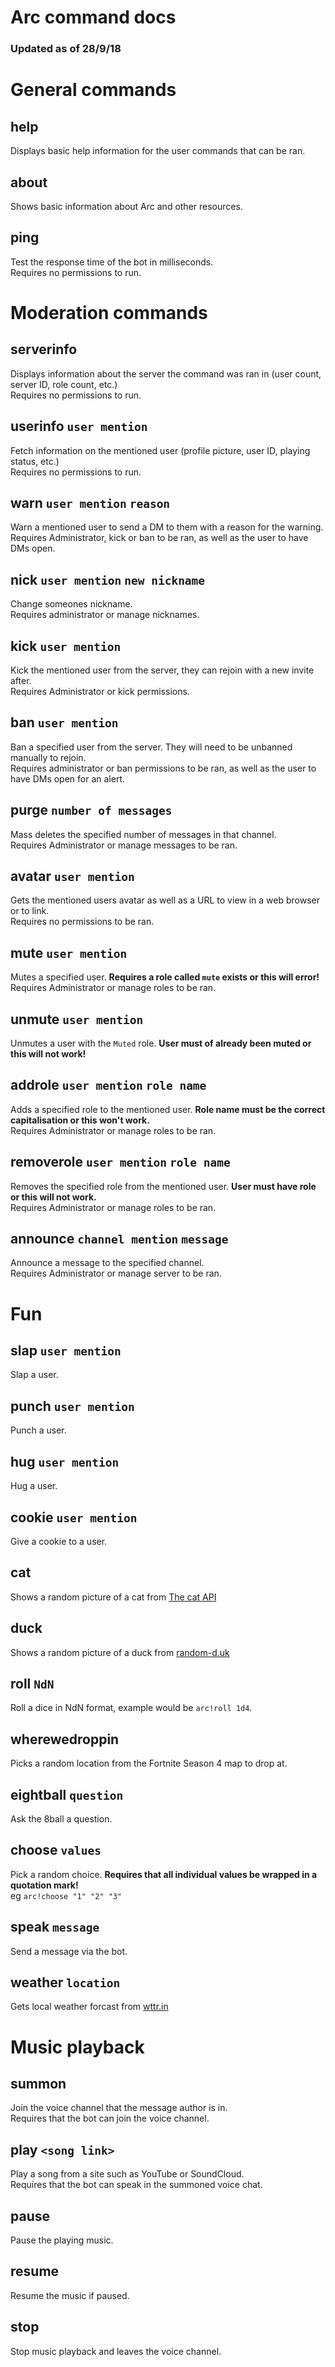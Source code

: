 # Arc command docs
### Updated as of 28/9/18  

# General commands  
## help
Displays basic help information for the user commands that can be ran.  
## about  
Shows basic information about Arc and other resources.  
## ping
Test the response time of the bot in milliseconds.  
Requires no permissions to run.
# Moderation commands
## serverinfo  
Displays information about the server the command was ran in (user count, server ID, role count, etc.)  
Requires no permissions to run.
## userinfo `user mention`  
Fetch information on the mentioned user (profile picture, user ID, playing status, etc.)  
Requires no permissions to run.
## warn `user mention` `reason`  
Warn a mentioned user to send a DM to them with a reason for the warning.
Requires Administrator, kick or ban to be ran, as well as the user to have DMs open.
## nick `user mention` `new nickname`  
Change someones nickname.  
Requires administrator or manage nicknames.  
## kick `user mention`
Kick the mentioned user from the server, they can rejoin with a new invite after.  
Requires Administrator or kick permissions.  
## ban `user mention`  
Ban a specified user from the server. They will need to be unbanned manually to rejoin.  
Requires administrator or ban permissions to be ran, as well as the user to have DMs open for an alert.  
## purge `number of messages`  
Mass deletes the specified number of messages in that channel.  
Requires Administrator or manage messages to be ran.  
## avatar `user mention`  
Gets the mentioned users avatar as well as a URL to view in a web browser or to link.  
Requires no permissions to be ran.  
## mute `user mention`  
Mutes a specified user. **Requires a role called `mute` exists or this will error!**  
Requires Administrator or manage roles to be ran.  
## unmute `user mention`  
Unmutes a user with the `Muted` role. **User must of already been muted or this will not work!**  
## addrole `user mention` `role name`  
Adds a specified role to the mentioned user. **Role name must be the correct capitalisation or this won't work.**  
Requires Administrator or manage roles to be ran.  
## removerole `user mention` `role name`  
Removes the specified role from the mentioned user. **User must have role or this will not work.**  
Requires Administrator or manage roles to be ran.  
## announce `channel mention` `message`  
Announce a message to the specified channel.  
Requires Administrator or manage server to be ran.  
# Fun
## slap `user mention`
Slap a user.  
## punch `user mention`  
Punch a user.  
## hug `user mention`  
Hug a user.  
## cookie `user mention`  
Give a cookie to a user.  
## cat  
Shows a random picture of a cat from [The cat API](http://thecatapi.com)  
## duck  
Shows a random picture of a duck from [random-d.uk](https://random-d.uk)   
## roll `NdN`  
Roll a dice in NdN format, example would be `arc!roll 1d4`.  
## wherewedroppin  
Picks a random location from the Fortnite Season 4 map to drop at.  
## eightball `question`  
Ask the 8ball a question.  
## choose `values`  
Pick a random choice. **Requires that all individual values be wrapped in a quotation mark!**  
eg `arc!choose "1" "2" "3"`  
## speak `message`  
Send a message via the bot.  
## weather `location`  
Gets local weather forcast from [wttr.in](https://wttr.in)  
# Music playback  
## summon  
Join the voice channel that the message author is in.  
Requires that the bot can join the voice channel.  
## play `<song link>`  
Play a song from a site such as YouTube or SoundCloud.  
Requires that the bot can speak in the summoned voice chat.  
## pause  
Pause the playing music.  
## resume  
Resume the music if paused.  
## stop  
Stop music playback and leaves the voice channel.  
